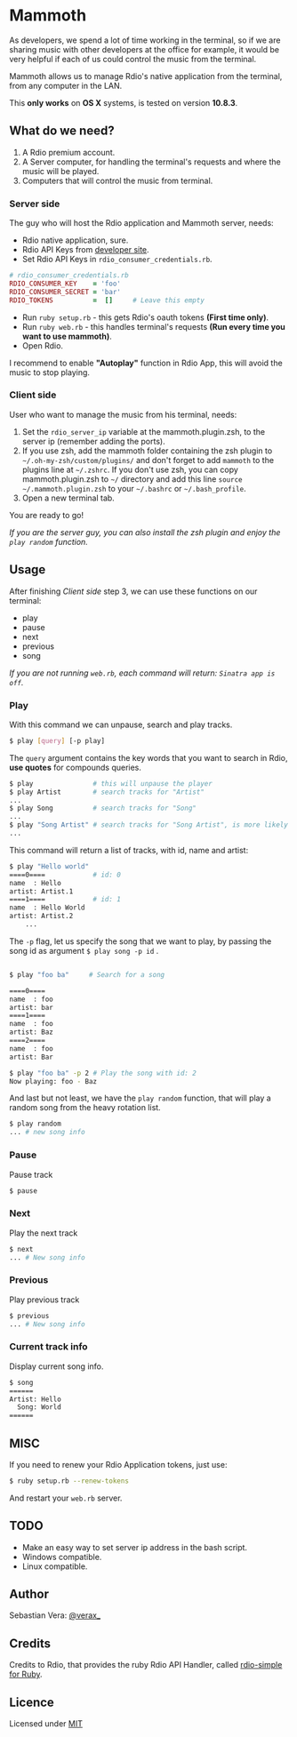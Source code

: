 Mammoth
=======

As developers, we spend a lot of time working in the terminal, 
so if we are sharing music with other developers at the office for example, 
it would be very helpful if each of us could control the music from the terminal.

Mammoth allows us to manage Rdio's native application from the terminal, from any computer in the LAN.

This **only works** on **OS X** systems, is tested on version **10.8.3**.

## What do we need?

1. A Rdio premium account.
2. A Server computer, for handling the terminal's requests and where the music will be played.
3. Computers that will control the music from terminal.

### Server side

The guy who will host the Rdio application and Mammoth server, needs:

* Rdio native application, sure.
* Rdio API Keys from [developer site][rdio_dev].
* Set Rdio API Keys in ``` rdio_consumer_credentials.rb ```.

```ruby
# rdio_consumer_credentials.rb
RDIO_CONSUMER_KEY    = 'foo'
RDIO_CONSUMER_SECRET = 'bar'
RDIO_TOKENS          =  []     # Leave this empty
```

* Run ``` ruby setup.rb ``` - this gets Rdio's oauth tokens **(First time only)**.
* Run ``` ruby web.rb ```   - this handles terminal's requests **(Run every time you want to use mammoth)**.
* Open Rdio.

I recommend to enable **"Autoplay"** function in Rdio App, this will avoid the music to stop playing.

### Client side

User who want to manage the music from his terminal, needs:

1. Set the ```rdio_server_ip``` variable at the mammoth.plugin.zsh, to the server ip (remember adding the ports).
2. If you use zsh, add the mammoth folder containing the zsh plugin to ```~/.oh-my-zsh/custom/plugins/``` and don't forget
  to add ```mammoth``` to the plugins line at ```~/.zshrc```. 
  If you don't use zsh, you can copy mammoth.plugin.zsh to ```~/``` directory and add this line ```source ~/.mammoth.plugin.zsh``` 
  to your ```~/.bashrc``` or ```~/.bash_profile```.
3. Open a new terminal tab.

You are ready to go!

*If you are the server guy, you can also install the zsh plugin and enjoy the ```play random``` function.*

## Usage

After finishing *Client side* step 3, we can use these functions on our terminal:

- play
- pause
- next
- previous
- song

*If you are not running ```web.rb```, each command will return: ```Sinatra app is off```.*

### Play

With this command we can unpause, search and play tracks.

```bash
$ play [query] [-p play]
```

The ```query``` argument contains the key words that you want to search in Rdio, **use quotes** for compounds queries.

```bash
$ play               # this will unpause the player
$ play Artist        # search tracks for "Artist"
... 
$ play Song          # search tracks for "Song"
... 
$ play "Song Artist" # search tracks for "Song Artist", is more likely to find a perfect match
... 
```
This command will return a list of tracks, with id, name and artist:
```bash
$ play "Hello world"
====0====            # id: 0
name  : Hello
artist: Artist.1     
====1====            # id: 1
name  : Hello World          
artist: Artist.2     
    ...
```

The ```-p``` flag, let us specify the song that we want to play, by passing the song id as argument ``` $ play song -p id ``` .

```bash 

$ play "foo ba"     # Search for a song

====0====
name  : foo
artist: bar
====1====
name  : foo
artist: Baz
====2====
name  : foo
artist: Bar

$ play "foo ba" -p 2 # Play the song with id: 2
Now playing: foo - Baz

```

And last but not least, we have the ```play random``` function, that will play a random song
from the heavy rotation list.

```bash
$ play random
... # new song info
```

### Pause
Pause track
```bash
$ pause
```

### Next
Play the next track
```bash
$ next
... # New song info
```
### Previous
Play previous track
```bash
$ previous
... # New song info
```

### Current track info
Display current song info.
```bash
$ song
======
Artist: Hello
  Song: World
======
```

## MISC

If you need to renew your Rdio Application tokens, just use:
```bash
$ ruby setup.rb --renew-tokens
```
And restart your ```web.rb``` server.

## TODO

* Make an easy way to set server ip address in the bash script.
* Windows compatible.
* Linux compatible.

## Author

Sebastian Vera: [@verax_][twitter]

## Credits

Credits to Rdio, that provides the ruby Rdio API Handler, called [rdio-simple for Ruby][rdio].

## Licence

Licensed under [MIT][mit]

[twitter]: http://twitter.com/verax_
[mit]: http://www.opensource.org/licenses/mit-license.php
[rdio]: https://github.com/rdio/rdio-simple/tree/master/ruby
[rdio_dev]: http://developer.rdio.com/


